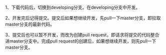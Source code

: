 1、下载代码后，切换到developing分支。在developing分支中开发。

2、开发完后记得提交。提交后如果想继续开发，先pull一下master分支，即拉取master分支的最新代码。

3、提交后也可以暂不开发，而改为创建pull request，即请求将提交的代码整合进master分支中。完成pull request的创建后，如果想继续开发，则先pull一下master分支。
